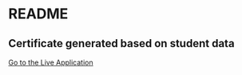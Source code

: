 # README

## Certificate generated based on student data 

[Go to the Live Application](https://schoolmitra-intern.herokuapp.com/)

